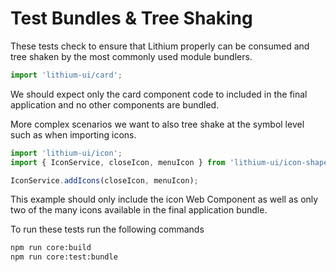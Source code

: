 # Test Bundles & Tree Shaking

These tests check to ensure that Lithium properly can be consumed and
tree shaken by the most commonly used module bundlers.

```javascript
import 'lithium-ui/card';
```

We should expect only the card component code to included in the final application
and no other components are bundled.

More complex scenarios we want to also tree shake at the symbol level such as when
importing icons.

```javascript
import 'lithium-ui/icon';
import { IconService, closeIcon, menuIcon } from 'lithium-ui/icon-shapes';

IconService.addIcons(closeIcon, menuIcon);
```

This example should only include the icon Web Component as well as only two of
the many icons available in the final application bundle.

To run these tests run the following commands

```bash
npm run core:build
npm run core:test:bundle
```
